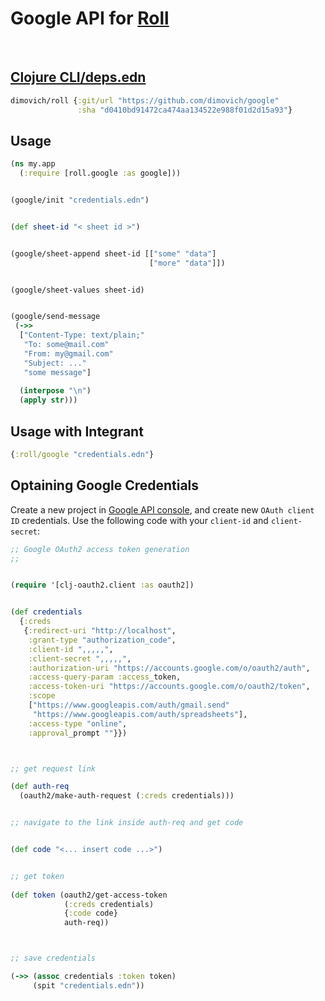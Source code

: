 
# Google API for [Roll](https://github.com/dimovich/roll)

<br>

## [Clojure CLI/deps.edn](https://clojure.org/guides/getting_started)

``` clojure
dimovich/roll {:git/url "https://github.com/dimovich/google"
               :sha "d0410bd91472ca474aa134522e988f01d2d15a93"}
```


## Usage


``` clojure
(ns my.app
  (:require [roll.google :as google]))


(google/init "credentials.edn")


(def sheet-id "< sheet id >")


(google/sheet-append sheet-id [["some" "data"]
                               ["more" "data"]])


(google/sheet-values sheet-id)


(google/send-message
 (->>
  ["Content-Type: text/plain;"
   "To: some@mail.com"
   "From: my@gmail.com"
   "Subject: ..."
   "some message"]
     
  (interpose "\n")
  (apply str)))

```


## Usage with Integrant

``` clojure
{:roll/google "credentials.edn"}
```


## Optaining Google Credentials

Create a new project in [Google API
console](https://console.developers.google.com/), and create new
`OAuth client ID` credentials. Use the following code with your
`client-id` and `client-secret`:

``` clojure
;; Google OAuth2 access token generation
;;


(require '[clj-oauth2.client :as oauth2])


(def credentials
  {:creds
   {:redirect-uri "http://localhost",
    :grant-type "authorization_code",
    :client-id ",,,,,",
    :client-secret ",,,,,",
    :authorization-uri "https://accounts.google.com/o/oauth2/auth",
    :access-query-param :access_token,
    :access-token-uri "https://accounts.google.com/o/oauth2/token",
    :scope
    ["https://www.googleapis.com/auth/gmail.send"
     "https://www.googleapis.com/auth/spreadsheets"],
    :access-type "online",
    :approval_prompt ""}})



;; get request link

(def auth-req
  (oauth2/make-auth-request (:creds credentials)))


;; navigate to the link inside auth-req and get code


(def code "<... insert code ...>")


;; get token
  
(def token (oauth2/get-access-token
            (:creds credentials)
            {:code code}
            auth-req))



;; save credentials

(->> (assoc credentials :token token)
     (spit "credentials.edn"))


```
